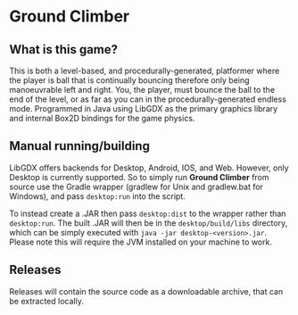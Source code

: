 # Ground Climber

## What is this game?
This is both a level-based, and procedurally-generated, platformer where the player is ball that is continually bouncing therefore only being manoeuvrable left and right. You, the player, must bounce the ball to the end of the level, or as far as you can in the procedurally-generated endless mode.
Programmed in Java using LibGDX as the primary graphics library and internal Box2D bindings for the game physics.

## Manual running/building
LibGDX offers backends for Desktop, Android, IOS, and Web. However, only Desktop is currently supported. So to simply run **Ground Climber** from source use the Gradle wrapper (gradlew for Unix and gradlew.bat for Windows), and pass `desktop:run` into the script.

To instead create a .JAR then pass `desktop:dist` to the wrapper rather than `desktop:run`. The built .JAR will then be in the `desktop/build/libs` directory, which can be simply executed with `java -jar desktop-<version>.jar`. Please note this will require the JVM installed on your machine to work.

## Releases
Releases will contain the source code as a downloadable archive, that can be extracted locally.

